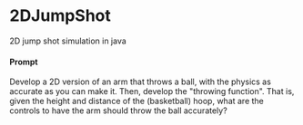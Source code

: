 # 2DJumpShot
2D jump shot simulation in java 

#### Prompt
Develop a 2D version of an arm that throws a ball, with the physics as accurate as you can make it. Then, develop the "throwing function". That is, given the height and distance of the (basketball) hoop, what are the controls to have the arm should throw the ball accurately?

